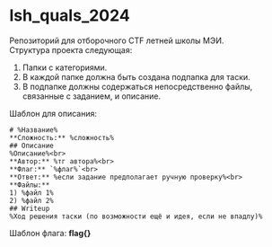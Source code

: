 # lsh_quals_2024
Репозиторий для отборочного CTF летней школы МЭИ.<br>
Структура проекта следующая:
1) Папки с категориями.
2) В каждой папке должна быть создана подпапка для таски.
3) В подпапке должны содержаться непосредственно файлы, связанные с заданием, и описание.

Шаблон для описания:
```
# %Название%
**Сложность:** %сложность%
## Описание
%Описание%<br>
**Автор:** %тг автора%<br>
**Флаг:** `%флаг%`<br>
**Ответ:** %если задание предполагает ручную проверку%<br>
**Файлы:**
1) %файл 1%
2) %файл 2%
## Writeup
%Ход решения таски (по возможности ещё и идея, если не впадлу)%
```
Шаблон флага: **flag{}**
